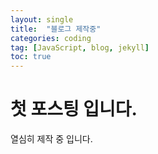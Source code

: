 ```yaml
---
layout: single
title:  "블로그 제작중"
categories: coding
tag: [JavaScript, blog, jekyll]
toc: true
---
```

# 첫 포스팅 입니다.

열심히 제작 중 입니다.
